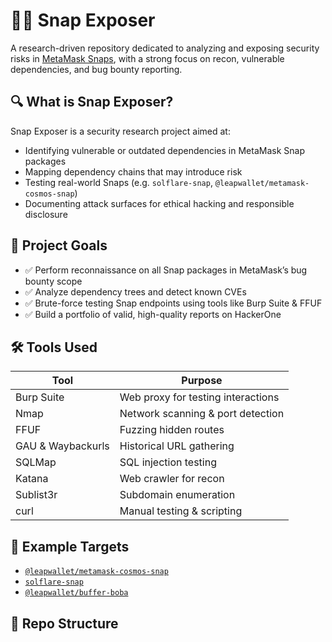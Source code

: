 # 🕵️‍♂️ Snap Exposer

A research-driven repository dedicated to analyzing and exposing security risks in [MetaMask Snaps](https://metamask.io/snaps/), with a strong focus on recon, vulnerable dependencies, and bug bounty reporting.

## 🔍 What is Snap Exposer?

Snap Exposer is a security research project aimed at:

- Identifying vulnerable or outdated dependencies in MetaMask Snap packages
- Mapping dependency chains that may introduce risk
- Testing real-world Snaps (e.g. `solflare-snap`, `@leapwallet/metamask-cosmos-snap`)
- Documenting attack surfaces for ethical hacking and responsible disclosure

## 🚀 Project Goals

- ✅ Perform reconnaissance on all Snap packages in MetaMask’s bug bounty scope
- ✅ Analyze dependency trees and detect known CVEs
- ✅ Brute-force testing Snap endpoints using tools like Burp Suite & FFUF
- ✅ Build a portfolio of valid, high-quality reports on HackerOne

## 🛠️ Tools Used

| Tool             | Purpose                          |
|------------------|----------------------------------|
| Burp Suite       | Web proxy for testing interactions |
| Nmap             | Network scanning & port detection |
| FFUF             | Fuzzing hidden routes             |
| GAU & Waybackurls| Historical URL gathering          |
| SQLMap           | SQL injection testing             |
| Katana           | Web crawler for recon             |
| Sublist3r        | Subdomain enumeration             |
| curl             | Manual testing & scripting        |

## 🧪 Example Targets

- [`@leapwallet/metamask-cosmos-snap`](https://www.npmjs.com/package/@leapwallet/metamask-cosmos-snap)
- [`solflare-snap`](https://www.npmjs.com/package/solflare-snap)
- [`@leapwallet/buffer-boba`](https://www.npmjs.com/package/@leapwallet/buffer-boba)

## 📂 Repo Structure

